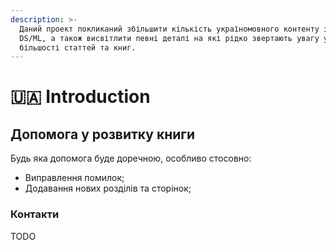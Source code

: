 ```yaml
---
description: >-
  Даний проект покликаний збільшити кількість україномовного контенту з тематики
  DS/ML, а також висвітлити певні деталі на які рідко звертають увагу у
  більшості статтей та книг.
---
```


# 🇺🇦 Introduction

## Допомога у розвитку книги

Будь яка допомога буде доречною, особливо стосовно:

* Виправлення помилок;
* Додавання нових розділів та сторінок;

### Контакти

TODO
